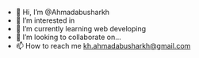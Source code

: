 - 👋 Hi, I’m @Ahmadabusharkh
- 👀 I’m interested in
- 🌱 I’m currently learning web developing 
- 💞️ I’m looking to collaborate on... 
- 📫 How to reach me kh.ahmadabusharkh@gmail.com 

<!---
Ahmadabusharkh/Ahmadabusharkh is a ✨ special ✨ repository because its `README.md` (this file) appears on your GitHub profile.
You can click the Preview link to take a look at your changes.
--->
